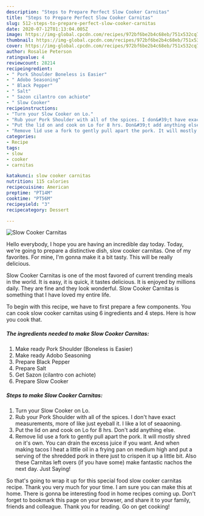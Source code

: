 ```yaml
---
description: "Steps to Prepare Perfect Slow Cooker Carnitas"
title: "Steps to Prepare Perfect Slow Cooker Carnitas"
slug: 512-steps-to-prepare-perfect-slow-cooker-carnitas
date: 2020-07-12T01:13:04.005Z
image: https://img-global.cpcdn.com/recipes/972bf6be2b4c68eb/751x532cq70/slow-cooker-carnitas-recipe-main-photo.jpg
thumbnail: https://img-global.cpcdn.com/recipes/972bf6be2b4c68eb/751x532cq70/slow-cooker-carnitas-recipe-main-photo.jpg
cover: https://img-global.cpcdn.com/recipes/972bf6be2b4c68eb/751x532cq70/slow-cooker-carnitas-recipe-main-photo.jpg
author: Rosalie Peterson
ratingvalue: 4
reviewcount: 28214
recipeingredient:
- " Pork Shoulder Boneless is Easier"
- " Adobo Seasoning"
- " Black Pepper"
- " Salt"
- " Sazon cilantro con achiote"
- " Slow Cooker"
recipeinstructions:
- "Turn your Slow Cooker on Lo."
- "Rub your Pork Shoulder with all of the spices. I don&#39;t have exact measurements, more of like just eyeball it. I like a lot of seaaoning."
- "Put the lid on and cook on Lo for 8 hrs. Don&#39;t add anything else."
- "Remove lid use a fork to gently pull apart the pork. It will mostly shred on it&#39;s own. You can drain the excess juice if you want. And when making tacos I heat a little oil in a frying pan on medium high and put a serving of the shredded pork in there just to crispen it up a little bit. Also these Carnitas left overs (if you have some) make fantastic nachos the next day. Just Saying!"
categories:
- Recipe
tags:
- slow
- cooker
- carnitas

katakunci: slow cooker carnitas 
nutrition: 115 calories
recipecuisine: American
preptime: "PT14M"
cooktime: "PT56M"
recipeyield: "3"
recipecategory: Dessert

---
```



![Slow Cooker Carnitas](https://img-global.cpcdn.com/recipes/972bf6be2b4c68eb/751x532cq70/slow-cooker-carnitas-recipe-main-photo.jpg)

Hello everybody, I hope you are having an incredible day today. Today, we're going to prepare a distinctive dish, slow cooker carnitas. One of my favorites. For mine, I'm gonna make it a bit tasty. This will be really delicious.



Slow Cooker Carnitas is one of the most favored of current trending meals in the world. It is easy, it is quick, it tastes delicious. It is enjoyed by millions daily. They are fine and they look wonderful. Slow Cooker Carnitas is something that I have loved my entire life.


To begin with this recipe, we have to first prepare a few components. You can cook slow cooker carnitas using 6 ingredients and 4 steps. Here is how you cook that.

<!--inarticleads1-->

##### The ingredients needed to make Slow Cooker Carnitas:

1. Make ready  Pork Shoulder (Boneless is Easier)
1. Make ready  Adobo Seasoning
1. Prepare  Black Pepper
1. Prepare  Salt
1. Get  Sazon (cilantro con achiote)
1. Prepare  Slow Cooker




<!--inarticleads2-->

##### Steps to make Slow Cooker Carnitas:

1. Turn your Slow Cooker on Lo.
1. Rub your Pork Shoulder with all of the spices. I don&#39;t have exact measurements, more of like just eyeball it. I like a lot of seaaoning.
1. Put the lid on and cook on Lo for 8 hrs. Don&#39;t add anything else.
1. Remove lid use a fork to gently pull apart the pork. It will mostly shred on it&#39;s own. You can drain the excess juice if you want. And when making tacos I heat a little oil in a frying pan on medium high and put a serving of the shredded pork in there just to crispen it up a little bit. Also these Carnitas left overs (if you have some) make fantastic nachos the next day. Just Saying!




So that's going to wrap it up for this special food slow cooker carnitas recipe. Thank you very much for your time. I am sure you can make this at home. There is gonna be interesting food in home recipes coming up. Don't forget to bookmark this page on your browser, and share it to your family, friends and colleague. Thank you for reading. Go on get cooking!
